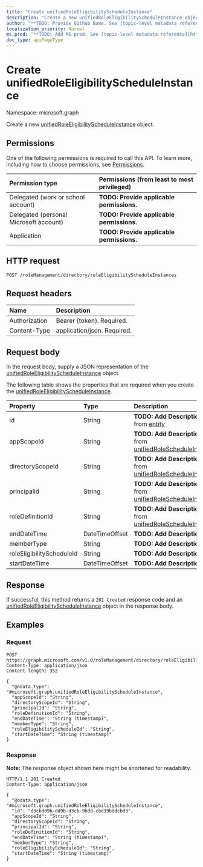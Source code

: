```yaml
---
title: "Create unifiedRoleEligibilityScheduleInstance"
description: "Create a new unifiedRoleEligibilityScheduleInstance object."
author: "**TODO: Provide Github Name. See [topic-level metadata reference](https://msgo.azurewebsites.net/add/document/guidelines/metadata.html#topic-level-metadata)**"
localization_priority: Normal
ms.prod: "**TODO: Add MS prod. See [topic-level metadata reference](https://msgo.azurewebsites.net/add/document/guidelines/metadata.html#topic-level-metadata)**"
doc_type: apiPageType
---
```


# Create unifiedRoleEligibilityScheduleInstance
Namespace: microsoft.graph



Create a new [unifiedRoleEligibilityScheduleInstance](../resources/unifiedroleeligibilityscheduleinstance.md) object.

## Permissions
One of the following permissions is required to call this API. To learn more, including how to choose permissions, see [Permissions](/graph/permissions-reference).

|Permission type|Permissions (from least to most privileged)|
|:---|:---|
|Delegated (work or school account)|**TODO: Provide applicable permissions.**|
|Delegated (personal Microsoft account)|**TODO: Provide applicable permissions.**|
|Application|**TODO: Provide applicable permissions.**|

## HTTP request

<!-- {
  "blockType": "ignored"
}
-->
``` http
POST /roleManagement/directory/roleEligibilityScheduleInstances
```

## Request headers
|Name|Description|
|:---|:---|
|Authorization|Bearer {token}. Required.|
|Content-Type|application/json. Required.|

## Request body
In the request body, supply a JSON representation of the [unifiedRoleEligibilityScheduleInstance](../resources/unifiedroleeligibilityscheduleinstance.md) object.

The following table shows the properties that are required when you create the [unifiedRoleEligibilityScheduleInstance](../resources/unifiedroleeligibilityscheduleinstance.md).

|Property|Type|Description|
|:---|:---|:---|
|id|String|**TODO: Add Description** Inherited from [entity](../resources/entity.md)|
|appScopeId|String|**TODO: Add Description** Inherited from [unifiedRoleScheduleInstanceBase](../resources/unifiedrolescheduleinstancebase.md)|
|directoryScopeId|String|**TODO: Add Description** Inherited from [unifiedRoleScheduleInstanceBase](../resources/unifiedrolescheduleinstancebase.md)|
|principalId|String|**TODO: Add Description** Inherited from [unifiedRoleScheduleInstanceBase](../resources/unifiedrolescheduleinstancebase.md)|
|roleDefinitionId|String|**TODO: Add Description** Inherited from [unifiedRoleScheduleInstanceBase](../resources/unifiedrolescheduleinstancebase.md)|
|endDateTime|DateTimeOffset|**TODO: Add Description**|
|memberType|String|**TODO: Add Description**|
|roleEligibilityScheduleId|String|**TODO: Add Description**|
|startDateTime|DateTimeOffset|**TODO: Add Description**|



## Response

If successful, this method returns a `201 Created` response code and an [unifiedRoleEligibilityScheduleInstance](../resources/unifiedroleeligibilityscheduleinstance.md) object in the response body.

## Examples

### Request
<!-- {
  "blockType": "request",
  "name": "create_unifiedroleeligibilityscheduleinstance_from_"
}
-->
``` http
POST https://graph.microsoft.com/v1.0/roleManagement/directory/roleEligibilityScheduleInstances
Content-Type: application/json
Content-length: 352

{
  "@odata.type": "#microsoft.graph.unifiedRoleEligibilityScheduleInstance",
  "appScopeId": "String",
  "directoryScopeId": "String",
  "principalId": "String",
  "roleDefinitionId": "String",
  "endDateTime": "String (timestamp)",
  "memberType": "String",
  "roleEligibilityScheduleId": "String",
  "startDateTime": "String (timestamp)"
}
```


### Response
**Note:** The response object shown here might be shortened for readability.
<!-- {
  "blockType": "response",
  "truncated": true,
  "@odata.type": "microsoft.graph.unifiedRoleEligibilityScheduleInstance"
}
-->
``` http
HTTP/1.1 201 Created
Content-Type: application/json

{
  "@odata.type": "#microsoft.graph.unifiedRoleEligibilityScheduleInstance",
  "id": "d3cbdd9b-dd9b-d3cb-9bdd-cbd39bddcbd3",
  "appScopeId": "String",
  "directoryScopeId": "String",
  "principalId": "String",
  "roleDefinitionId": "String",
  "endDateTime": "String (timestamp)",
  "memberType": "String",
  "roleEligibilityScheduleId": "String",
  "startDateTime": "String (timestamp)"
}
```

